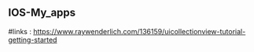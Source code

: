 ## IOS-My_apps

#links :
https://www.raywenderlich.com/136159/uicollectionview-tutorial-getting-started

